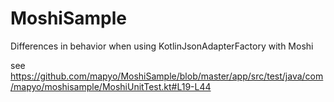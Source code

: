 # MoshiSample
Differences in behavior when using KotlinJsonAdapterFactory with Moshi

see
https://github.com/mapyo/MoshiSample/blob/master/app/src/test/java/com/mapyo/moshisample/MoshiUnitTest.kt#L19-L44
